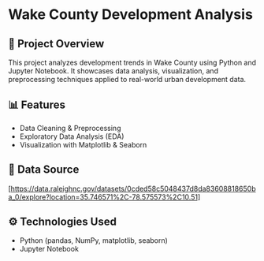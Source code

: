# Wake County Development Analysis

## 📌 Project Overview
This project analyzes development trends in Wake County using Python and Jupyter Notebook. It showcases data analysis, visualization, and preprocessing techniques applied to real-world urban development data.

## 📊 Features
- Data Cleaning & Preprocessing
- Exploratory Data Analysis (EDA)
- Visualization with Matplotlib & Seaborn

## 📁 Data Source
[https://data.raleighnc.gov/datasets/0cded58c5048437d8da83608818650ba_0/explore?location=35.746571%2C-78.575573%2C10.51]

## ⚙️ Technologies Used
- Python (pandas, NumPy, matplotlib, seaborn)
- Jupyter Notebook
